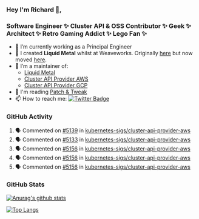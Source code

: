 ### Hey I'm Richard 👋, 

<h3 align="left">Software Engineer ✨ Cluster API & OSS Contributor ✨ Geek ✨ Architect ✨ Retro Gaming Addict ✨ Lego Fan ✨</h3>

- 🔭 I’m currently working as a Principal Engineer
- 📯 I created **Liquid Metal** whilst at Weaveworks. Originally [here](https://github.com/weaveworks-liquidmetal) but now moved [here](https://github.com/liquidmetal-dev).
- 👯 I’m a maintainer of:
  -  [Liquid Metal](https://github.com/liquidmetal-dev)
  -  [Cluster API Provider AWS](https://github.com/kubernetes-sigs/cluster-api-provider-aws)
  -  [Cluster API Provider GCP](https://github.com/kubernetes-sigs/cluster-api-provider-gcp)
- 💬 I'm reading [Patch & Tweak](https://bjooks.com/products/patch-tweak-exploring-modular-synthesis)
- 📫 How to reach me: [![Twitter Badge](https://img.shields.io/badge/-@fruit_case-00acee?style=flat&logo=Twitter&logoColor=white)](https://twitter.com/intent/follow?screen_name=fruit_case "Follow on Twitter")

### GitHub Activity 

<!--START_SECTION:activity-->
1. 🗣 Commented on [#5139](https://github.com/kubernetes-sigs/cluster-api-provider-aws/issues/5139#issuecomment-2413486024) in [kubernetes-sigs/cluster-api-provider-aws](https://github.com/kubernetes-sigs/cluster-api-provider-aws)
2. 🗣 Commented on [#5133](https://github.com/kubernetes-sigs/cluster-api-provider-aws/pull/5133#issuecomment-2413481537) in [kubernetes-sigs/cluster-api-provider-aws](https://github.com/kubernetes-sigs/cluster-api-provider-aws)
3. 🗣 Commented on [#5156](https://github.com/kubernetes-sigs/cluster-api-provider-aws/pull/5156#issuecomment-2413474433) in [kubernetes-sigs/cluster-api-provider-aws](https://github.com/kubernetes-sigs/cluster-api-provider-aws)
4. 🗣 Commented on [#5156](https://github.com/kubernetes-sigs/cluster-api-provider-aws/pull/5156#issuecomment-2413411315) in [kubernetes-sigs/cluster-api-provider-aws](https://github.com/kubernetes-sigs/cluster-api-provider-aws)
5. 🗣 Commented on [#5156](https://github.com/kubernetes-sigs/cluster-api-provider-aws/pull/5156#issuecomment-2413410725) in [kubernetes-sigs/cluster-api-provider-aws](https://github.com/kubernetes-sigs/cluster-api-provider-aws)
<!--END_SECTION:activity-->

### GitHub Stats

[![Anurag's github stats](https://github-readme-stats.vercel.app/api?username=richardcase&count_private=true&show_icons=true)](https://github.com/anuraghazra/github-readme-stats)

[![Top Langs](https://github-readme-stats.vercel.app/api/top-langs/?username=richardcase&hide=html&layout=compact)](https://github.com/anuraghazra/github-readme-stats)
